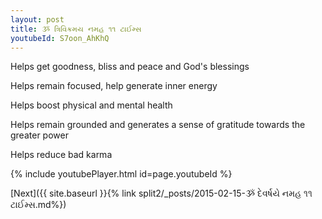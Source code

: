 ```yaml
---
layout: post
title: ૐ ત્રિવિક્રમય નમહ ૧૧ ટાઈમ્સ
youtubeId: S7oon_AhKhQ
---
```

 
 
Helps get goodness, bliss and peace and God's blessings
 
Helps remain focused, help generate inner energy 
 
Helps boost physical and mental health 
 
Helps remain grounded and generates a sense of gratitude towards the greater power 
 
Helps reduce bad karma
 
 
 
 


{% include youtubePlayer.html id=page.youtubeId %}
 
[Next]({{ site.baseurl }}{% link  split2/_posts/2015-02-15-ૐ દેવર્ષયે નમહ ૧૧ ટાઈમ્સ.md%})
 
